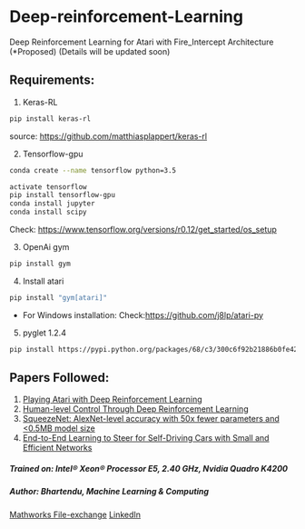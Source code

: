 # Deep-reinforcement-Learning
Deep Reinforcement Learning for Atari with Fire_Intercept Architecture (*Proposed)
(Details will be updated soon)

## Requirements:

1. Keras-RL
```bash
pip install keras-rl
```
source: https://github.com/matthiasplappert/keras-rl

2. Tensorflow-gpu
```bash
conda create --name tensorflow python=3.5
```
```bash
activate tensorflow
pip install tensorflow-gpu
conda install jupyter
conda install scipy
```
Check: https://www.tensorflow.org/versions/r0.12/get_started/os_setup

3. OpenAi gym
```bash
pip install gym
```
4. Install atari
```bash
pip install "gym[atari]"
```
* For Windows installation:
Check:https://github.com/j8lp/atari-py

5. pyglet 1.2.4
```bash
pip install https://pypi.python.org/packages/68/c3/300c6f92b21886b0fe42c13f3a39a06c6cb90c9fbb1b71da85fe59091a7d/pyglet-1.2.4-py3-none-any.whl#md5=08e6404a678f91b4eee85eb33b028d88
```


## Papers Followed:

1. [Playing Atari with Deep Reinforcement Learning](https://arxiv.org/abs/1312.5602)
2. [Human-level Control Through Deep Reinforcement Learning](https://storage.googleapis.com/deepmind-media/dqn/DQNNaturePaper.pdf)
3. [SqueezeNet: AlexNet-level accuracy with 50x fewer parameters and <0.5MB model size](https://arxiv.org/abs/1602.07360)
4. [End-to-End Learning to Steer for Self-Driving Cars with Small and Efficient Networks](https://github.com/normandipalo/self-driving-car-beta/blob/master/selfdrivingcar_latex.pdf)


##### Trained on: Intel® Xeon® Processor E5, 2.40 GHz, Nvidia Quadro K4200
##### Author: Bhartendu, Machine Learning & Computing
[Mathworks File-exchange](https://in.mathworks.com/matlabcentral/profile/authors/10083740-bhartendu?&detail=fileexchange)
[LinkedIn](https://in.linkedin.com/in/bhartendu-thakur-56bb6285)

